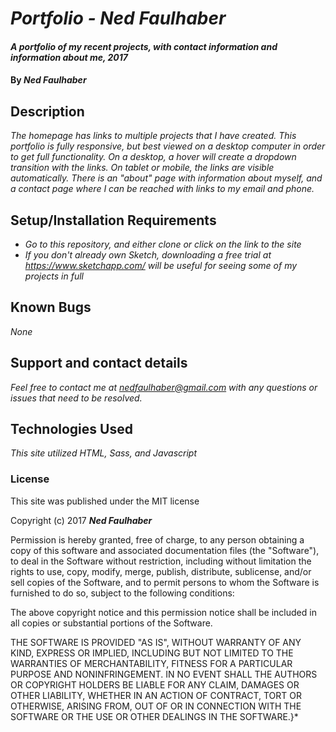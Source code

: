 # _Portfolio - Ned Faulhaber_

#### _A portfolio of my recent projects, with contact information and information about me, 2017_

#### By _**Ned Faulhaber**_

## Description

_The homepage has links to multiple projects that I have created.  This portfolio is fully responsive, but best viewed on a desktop computer in order to get full functionality. On a desktop, a hover will create a dropdown transition with the links. On tablet or mobile, the links are visible automatically.  There is an "about" page with information about myself, and a contact page where I can be reached with links to my email and phone._

## Setup/Installation Requirements

* _Go to this repository, and either clone or click on the link to the site_
* _If you don't already own Sketch, downloading a free trial at https://www.sketchapp.com/ will be useful for seeing some of my projects in full_

## Known Bugs

_None_

## Support and contact details

_Feel free to contact me at nedfaulhaber@gmail.com with any questions or issues that need to be resolved._

## Technologies Used

_This site utilized HTML, Sass, and Javascript_

### License

This site was published under the MIT license

Copyright (c) 2017 **_Ned Faulhaber_**

Permission is hereby granted, free of charge, to any person obtaining a copy
of this software and associated documentation files (the "Software"), to deal
in the Software without restriction, including without limitation the rights
to use, copy, modify, merge, publish, distribute, sublicense, and/or sell
copies of the Software, and to permit persons to whom the Software is
furnished to do so, subject to the following conditions:

The above copyright notice and this permission notice shall be included in all
copies or substantial portions of the Software.

THE SOFTWARE IS PROVIDED "AS IS", WITHOUT WARRANTY OF ANY KIND, EXPRESS OR
IMPLIED, INCLUDING BUT NOT LIMITED TO THE WARRANTIES OF MERCHANTABILITY,
FITNESS FOR A PARTICULAR PURPOSE AND NONINFRINGEMENT. IN NO EVENT SHALL THE
AUTHORS OR COPYRIGHT HOLDERS BE LIABLE FOR ANY CLAIM, DAMAGES OR OTHER
LIABILITY, WHETHER IN AN ACTION OF CONTRACT, TORT OR OTHERWISE, ARISING FROM,
OUT OF OR IN CONNECTION WITH THE SOFTWARE OR THE USE OR OTHER DEALINGS IN THE
SOFTWARE.}*

